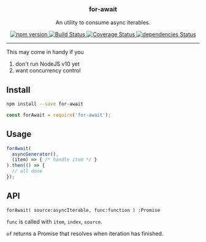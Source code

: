 <p align="center">
  <h3 align="center">for-await</h3>
  <p align="center">An utility to consume async iterables.<p>
  <p align="center">
    <a href="https://www.npmjs.com/package/for-await">
      <img src="https://img.shields.io/npm/v/for-await.svg" alt="npm version">
    </a>
    <a href="https://travis-ci.org/Moeriki/for-await">
      <img src="https://travis-ci.org/Moeriki/for-await.svg?branch=master" alt="Build Status"></img>
    </a>
    <a href="https://coveralls.io/github/Moeriki/for-await?branch=master">
      <img src="https://coveralls.io/repos/github/Moeriki/for-await/badge.svg?branch=master" alt="Coverage Status"></img>
    </a>
    <a href="https://david-dm.org/moeriki/for-await">
      <img src="https://david-dm.org/moeriki/for-await/status.svg" alt="dependencies Status"></img>
    </a>
  </p>
</p>

---

This may come in handy if you

1.  don't run NodeJS v10 yet
2.  want concurrency control

## Install

```sh
npm install --save for-await
```

```js
const forAwait = require('for-await');
```

## Usage

```js
forAwait(
  asyncGenerator(),
  (item) => { /* handle item */ }
).then(() => {
  // all done
});

```

## API

`forAwait( source:asyncIterable, func:function ) :Promise`

`func` is called with `item`, `index`, `source`.

`of` returns a Promise that resolves when iteration has finished.
